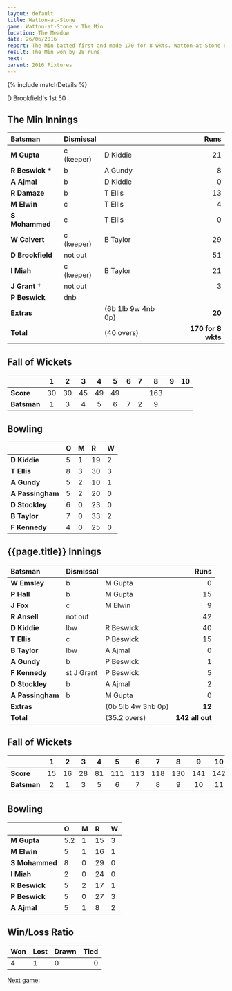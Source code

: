 ```yaml
---
layout: default
title: Watton-at-Stone
game: Watton-at-Stone v The Min
location: The Meadow
date: 26/06/2016
report: The Min batted first and made 170 for 8 wkts. Watton-at-Stone replied with 142 all out
result: The Min won by 28 runs
next: 
parent: 2016 Fixtures
---
```


{% include matchDetails %}

D Brookfield's 1st 50

## The Min Innings

| Batsman | Dismissal |  | Runs |
|:---|:---|---|---:|
| **M Gupta** | c (keeper) | D Kiddie | 21 |
| **R Beswick &#42;** | b | A Gundy | 8 |
| **A Ajmal** | b | D Kiddie | 0 |
| **R Damaze** | b | T Ellis | 13 |
| **M Elwin** | c | T Ellis | 4 |
| **S Mohammed** | c | T Ellis | 0 |
| **W Calvert** | c (keeper) | B Taylor | 29 |
| **D Brookfield** | not out |  | 51 |
| **I Miah** | c (keeper) | B Taylor | 21 |
| **J Grant &#8224;** | not out |  | 3 |
| **P Beswick** | dnb |  |  |
| **Extras** | | (6b 1lb 9w 4nb 0p) | **20** |
| **Total** | | (40 overs) | **170 for 8 wkts** |

## Fall of Wickets

| | 1 | 2 | 3 | 4 | 5 | 6 | 7 | 8 | 9 | 10 |
|---|:---:|:---:|:---:|:---:|:---:|:---:|:---:|:---:|:---:|:---:|
| **Score** | 30 | 30 | 45 | 49 | 49 |  |  | 163 |  |  |
| **Batsman** | 1 | 3 | 4 | 5 | 6 | 7 | 2 | 9  |  |  |

## Bowling

| | O | M | R | W |
|---|:---|:---|:---|:---|
| **D Kiddie** | 5 | 1 | 19 | 2 |
| **T Ellis** | 8 | 3 | 30 | 3 |
| **A Gundy** | 5 | 2 | 10 | 1 |
| **A Passingham** | 5 | 2 | 20 | 0 |
| **D Stockley** | 6 | 0 | 23 | 0 |
| **B Taylor** | 7 | 0 | 33 | 2 |
| **F Kennedy** | 4 | 0 | 25 | 0 |

## {{page.title}} Innings

| Batsman | Dismissal |  | Runs |
|:---|:---|---|---:|
| **W Emsley** | b | M Gupta | 0 |
| **P Hall** | b | M Gupta | 15 |
| **J Fox** | c | M Elwin | 9 |
| **R Ansell** | not out |  | 42 |
| **D Kiddie** | lbw | R Beswick | 40 |
| **T Ellis** | c | P Beswick | 15 |
| **B Taylor** | lbw | A Ajmal | 0 |
| **A Gundy** | b | P Beswick | 1 |
| **F Kennedy** | st J Grant | P Beswick | 5 |
| **D Stockley** | b | A Ajmal | 2 |
| **A Passingham** | b | M Gupta | 0 |
| **Extras** | | (0b 5lb 4w 3nb 0p) | **12** |
| **Total** | | (35.2 overs) | **142 all out** |

## Fall of Wickets

| | 1 | 2 | 3 | 4 | 5 | 6 | 7 | 8 | 9 | 10 |
|---|:---:|:---:|:---:|:---:|:---:|:---:|:---:|:---:|:---:|:---:|
| **Score** | 15 | 16 | 28 | 81 | 111 | 113 | 118 | 130 | 141 | 142 |
| **Batsman** | 2 | 1 | 3 | 5 | 6 | 7 | 8 | 9 | 10 | 11 |

## Bowling

| | O | M | R | W |
|---|:---|:---|:---|:---|
| **M Gupta** | 5.2 | 1 | 15 | 3 |
| **M Elwin** | 5 | 1 | 16 | 1 |
| **S Mohammed** | 8 | 0 | 29 | 0 |
| **I Miah** | 2 | 0 | 24 | 0 |
| **R Beswick** | 5 | 2 | 17 | 1 |
| **P Beswick** | 5 | 0 | 27 | 3 |
| **A Ajmal** | 5 | 1 | 8 | 2 |

## Win/Loss Ratio

| Won | Lost | Drawn | Tied |
|:---|:---|:---|---:|
| 4 | 1 | 0 | 0 |

[Next game:]({{page.next}})